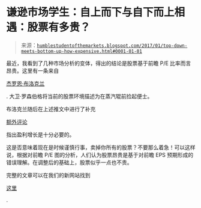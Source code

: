 <!--yml

category: 未分类

date: 2024-05-18 02:58:13

-->

# 谦逊市场学生：自上而下与自下而上相遇：股票有多贵？

> 来源：[`humblestudentofthemarkets.blogspot.com/2017/01/top-down-meets-bottom-up-how-expensive.html#0001-01-01`](https://humblestudentofthemarkets.blogspot.com/2017/01/top-down-meets-bottom-up-how-expensive.html#0001-01-01)

最近，我看到了几种市场分析的变体，得出的结论是股票基于前瞻 P/E 比率而言昂贵。这里有一条来自

[杰罗恩·布洛克兰](https://twitter.com/jsblokland/status/814543723514228736)

. 大卫·罗森伯格将当前的股票环境描述为在蒸汽辊前捡起便士。

布洛克兰随后在上述推文中进行了补充

[额外评论](https://twitter.com/jsblokland/status/816023284470976512)

指出盈利增长是十分必要的。

这是否意味着现在是时候谨慎行事，卖掉你所有的股票？不要那么着急！可以这样说，根据对前瞻 P/E 图的分析，人们认为股票昂贵是基于对前瞻 EPS 预期形成的错误理解。在调整后的基础上，股票似乎一点也不贵。

完整的文章可以在我们的新网站找到

[这里](https://humblestudentofthemarkets.com/2017/01/04/top-meets-bottom-expensive-stocks/)

.
